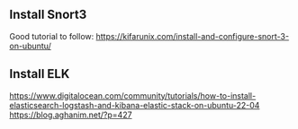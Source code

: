 ## Install Snort3

Good tutorial to follow:
https://kifarunix.com/install-and-configure-snort-3-on-ubuntu/

## Install ELK

https://www.digitalocean.com/community/tutorials/how-to-install-elasticsearch-logstash-and-kibana-elastic-stack-on-ubuntu-22-04
https://blog.aghanim.net/?p=427

